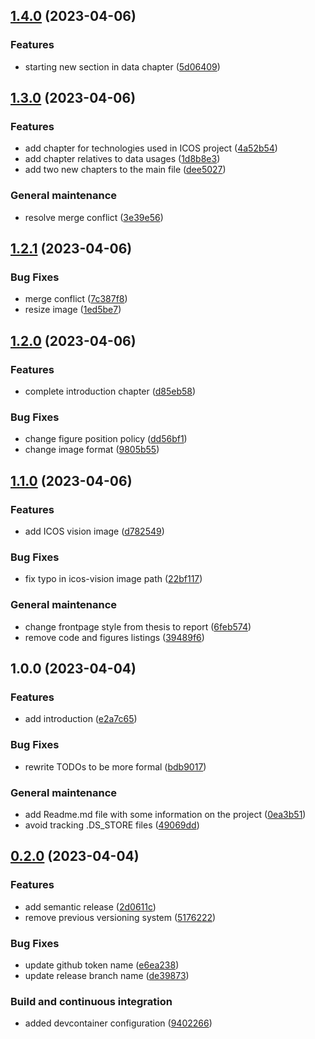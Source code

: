 ## [1.4.0](https://github.com/PaoloPenazzi/WS-assignment-1/compare/1.3.0...1.4.0) (2023-04-06)


### Features

* starting new section in data chapter ([5d06409](https://github.com/PaoloPenazzi/WS-assignment-1/commit/5d06409fb6459ee1f6099f132623aeaf4f73e45b))

## [1.3.0](https://github.com/PaoloPenazzi/WS-assignment-1/compare/1.2.1...1.3.0) (2023-04-06)


### Features

* add chapter for technologies used in ICOS project ([4a52b54](https://github.com/PaoloPenazzi/WS-assignment-1/commit/4a52b5429f6b48c4dd5bb5873f3296b6fe44e0de))
* add chapter relatives to data usages ([1d8b8e3](https://github.com/PaoloPenazzi/WS-assignment-1/commit/1d8b8e3601c6d664fa2d718f7b347d4cfea21fb1))
* add two new chapters to the main file ([dee5027](https://github.com/PaoloPenazzi/WS-assignment-1/commit/dee5027f5491347628f07361c8d7b2068ac023a0))


### General maintenance

* resolve merge conflict ([3e39e56](https://github.com/PaoloPenazzi/WS-assignment-1/commit/3e39e56a6cfd733bbe60ee6eed79c2994a2701b0))

## [1.2.1](https://github.com/PaoloPenazzi/WS-assignment-1/compare/1.2.0...1.2.1) (2023-04-06)


### Bug Fixes

* merge conflict ([7c387f8](https://github.com/PaoloPenazzi/WS-assignment-1/commit/7c387f8c83c2abcf4f723600fd97b95c6e569cf6))
* resize image ([1ed5be7](https://github.com/PaoloPenazzi/WS-assignment-1/commit/1ed5be782b8b3c8b9614ca85ae59c177fb0b23ca))

## [1.2.0](https://github.com/PaoloPenazzi/WS-assignment-1/compare/1.1.0...1.2.0) (2023-04-06)


### Features

* complete introduction chapter ([d85eb58](https://github.com/PaoloPenazzi/WS-assignment-1/commit/d85eb588d0b87b8fc7bd2a3720168cc8fadef87e))


### Bug Fixes

* change figure position policy ([dd56bf1](https://github.com/PaoloPenazzi/WS-assignment-1/commit/dd56bf1e7ab6f07418bd8cbdcc6f304fbdcaa054))
* change image format ([9805b55](https://github.com/PaoloPenazzi/WS-assignment-1/commit/9805b554e5a52599d11afa77cd83d4a9b9fff2ab))

## [1.1.0](https://github.com/PaoloPenazzi/WS-assignment-1/compare/1.0.0...1.1.0) (2023-04-06)


### Features

* add ICOS vision image ([d782549](https://github.com/PaoloPenazzi/WS-assignment-1/commit/d782549158af393295e25ae0dda2b82c0d7156a9))


### Bug Fixes

* fix typo in icos-vision image path ([22bf117](https://github.com/PaoloPenazzi/WS-assignment-1/commit/22bf117054bc7e3bea34e0db8031fe2bfab49831))


### General maintenance

* change frontpage style from thesis to report ([6feb574](https://github.com/PaoloPenazzi/WS-assignment-1/commit/6feb5745af172808b5bc87a6806b5db04211a007))
* remove code and figures listings ([39489f6](https://github.com/PaoloPenazzi/WS-assignment-1/commit/39489f61eaa0735c364e8c1356252eb603f3ffd1))

## 1.0.0 (2023-04-04)


### Features

* add introduction ([e2a7c65](https://github.com/PaoloPenazzi/WS-assignment-1/commit/e2a7c65b0a3c9b3066fad06e784f38d163b88440))


### Bug Fixes

* rewrite TODOs to be more formal ([bdb9017](https://github.com/PaoloPenazzi/WS-assignment-1/commit/bdb9017a9b41c123535805c24810baf08acce2d9))


### General maintenance

* add Readme.md file with some information on the project ([0ea3b51](https://github.com/PaoloPenazzi/WS-assignment-1/commit/0ea3b51167a9f2ed5c64488f0bb038dc059f023d))
* avoid tracking .DS_STORE files ([49069dd](https://github.com/PaoloPenazzi/WS-assignment-1/commit/49069ddbb569866376831188430e8bf0d0f0d0ad))

## [0.2.0](https://github.com/FilippoVissani/latex-template/compare/0.1.2+2023-03-14-16-45...0.2.0) (2023-04-04)


### Features

* add semantic release ([2d0611c](https://github.com/FilippoVissani/latex-template/commit/2d0611ce43f2dde4fc4dea5bad57b5a597b6f9de))
* remove previous versioning system ([5176222](https://github.com/FilippoVissani/latex-template/commit/5176222e75c107db276e054cd680f8808891649f))


### Bug Fixes

* update github token name ([e6ea238](https://github.com/FilippoVissani/latex-template/commit/e6ea2380def76c13ce9d3446bab8537b0a808297))
* update release branch name ([de39873](https://github.com/FilippoVissani/latex-template/commit/de3987367ad05b50a44ab2a1b94f8075fea18926))


### Build and continuous integration

* added devcontainer configuration ([9402266](https://github.com/FilippoVissani/latex-template/commit/9402266a035585ff436b8f3251207c340e8bfa5e))
